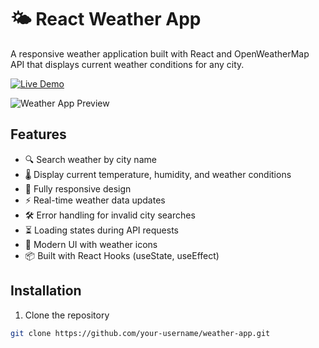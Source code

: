 # 🌤️ React Weather App

A responsive weather application built with React and OpenWeatherMap API that displays current weather conditions for any city.

[![Live Demo](https://img.shields.io/badge/Live_Demo-Click_Here-blue?style=for-the-badge&logo=react)](https://your-live-link-here.com)

![Weather App Preview](https://via.placeholder.com/600x400?text=Weather+App+Preview) <!-- Replace with actual screenshot -->

## Features

- 🔍 Search weather by city name
- 🌡️ Display current temperature, humidity, and weather conditions
- 📱 Fully responsive design
- ⚡ Real-time weather data updates
- 🛠️ Error handling for invalid city searches
- ⏳ Loading states during API requests
- 🎨 Modern UI with weather icons
- 📦 Built with React Hooks (useState, useEffect)

## Installation

1. Clone the repository
```bash
git clone https://github.com/your-username/weather-app.git